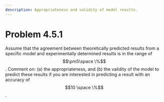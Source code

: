```yaml
---
description: Appropriateness and validity of model results.
---
```


# Problem 4.5.1

Assume that the agreement between theoretically predicted results from a specific model and experimentally determined results is in the range of $$\pm5\space \%$$. Comment on: (a) the appropriateness, and (b) the validity of the model to predict these results if you are interested in predicting a result with an accuracy of $$10 \space \%$$.

